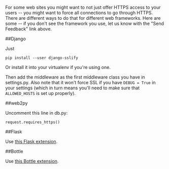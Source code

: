 
<!--
.. title: Forcing HTTPS
.. slug: ForcingHTTPS
.. date: 2015-05-13 14:35:28 UTC+01:00
.. tags:
.. category:
.. link:
.. description:
.. type: text
-->




For some web sites you might want to not just offer HTTPS access to your users -- you might want to force all connections to go through HTTPS. There are different ways to do that for different web frameworks. Here are some -- if you don't see the framework you use, let us know with the "Send Feedback" link above.


##Django


Just

    pip install --user django-sslify


Or install it into your virtualenv if you're using one.

Then add the middleware as the first middleware class you have in settings.py. Also note that it won't force SSL if you have `DEBUG = True` in your settings (which in turn means you'll need to make sure that `ALLOWED_HOSTS` is set up properly).


##web2py


Uncomment this line in db.py:

    request.requires_https()



##Flask


Use [this Flask extension](https://github.com/kennethreitz/flask-sslify).


##Bottle


Use [this Bottle extension](https://pypi.python.org/pypi/Bottle-SSLify/0.0.1).
